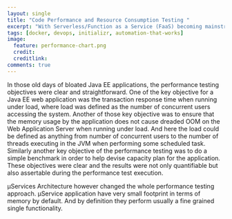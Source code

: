 ```yaml
---
layout: single
title: "Code Performance and Resource Consumption Testing "
excerpt: "With Serverless/Function as a Service (FaaS) becoming mainstream the Performance & Resource Consumption testing has become ever more important"
tags: [docker, devops, initializr, automation-that-works]
image:
  feature: performance-chart.png
  credit: 
  creditlink: 
comments: true
---
```


In those old days of bloated Java EE applications, the performance testing objectives were clear and straightforward. 
One of the key objective for a Java EE web application was the transaction response time when running under load, where load was defined as the number of concurrent users accessing the system.
Another of those key objective was to ensure that the memory usage by the application does not cause dreaded OOM on the Web Application Server when running under load. And here the load could be defined as anything from number of concurrent users to the number of threads executing in the JVM when performing some scheduled task.
Similarly another key objective of the performance testing was to do a simple benchmark in order to help devise capacity plan for the application.
These objectives were clear and the results were not only quantifiable but also assertable during the performance test execution.

µServices Architecture however changed the whole performance testing approach. µService application have very small footprint in terms of memory by default. And by definition they perform usually a fine grained single functionality.        
  